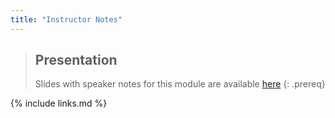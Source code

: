 ```yaml
---
title: "Instructor Notes"
---
```

> ## Presentation
>
> Slides with speaker notes for this module are available [here](files/module-metadata-dm-practices_with-speaker-notes.pptx)
{: .prereq}

{% include links.md %}
